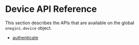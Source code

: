 # Device API Reference

This section describes the APIs that are available on the global `onegini.device` object.

  * [authenticate](authenticate.md)
